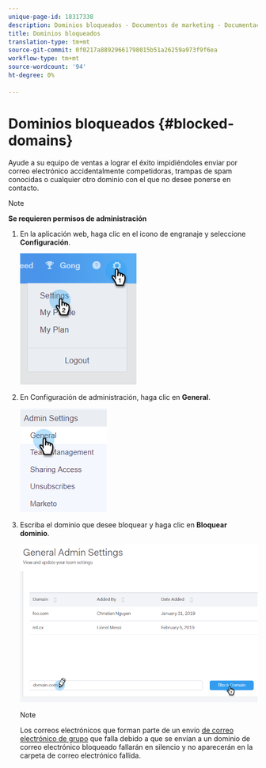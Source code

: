 ```yaml
---
unique-page-id: 18317338
description: Dominios bloqueados - Documentos de marketing - Documentación del producto
title: Dominios bloqueados
translation-type: tm+mt
source-git-commit: 0f0217a88929661798015b51a26259a973f9f6ea
workflow-type: tm+mt
source-wordcount: '94'
ht-degree: 0%

---
```



# Dominios bloqueados {#blocked-domains}

Ayude a su equipo de ventas a lograr el éxito impidiéndoles enviar por correo electrónico accidentalmente competidoras, trampas de spam conocidas o cualquier otro dominio con el que no desee ponerse en contacto.

>[!NOTE]
>
>**Se requieren permisos de administración**

1. En la aplicación web, haga clic en el icono de engranaje y seleccione **Configuración**.

   ![](assets/one-3.png)

1. En Configuración de administración, haga clic en **General**.

   ![](assets/two-3.png)

1. Escriba el dominio que desee bloquear y haga clic en **Bloquear dominio**.

   ![](assets/three-3.png)

   >[!NOTE]
   >
   >Los correos electrónicos que forman parte de un envío [de correo electrónico de grupo](/help/marketo/product-docs/marketo-sales-connect/email/using-the-compose-window/sending-emails-via-group-email.md) que falla debido a que se envían a un dominio de correo electrónico bloqueado fallarán en silencio y no aparecerán en la carpeta de correo electrónico fallida.
